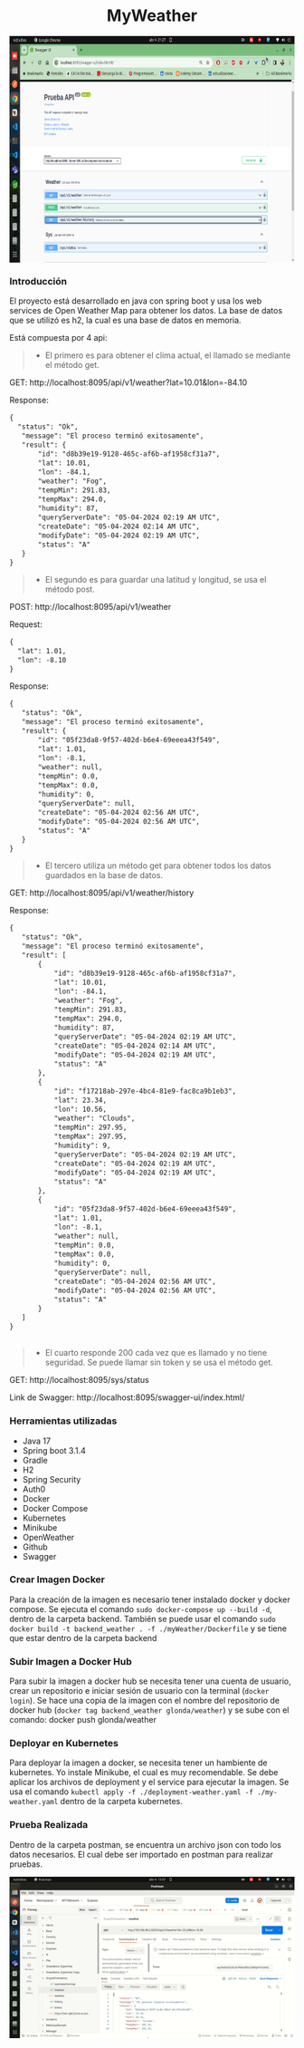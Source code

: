 <center>
  <h1> MyWeather </h1>
</center>
<code><p align="center"><img height="400" src="https://github.com/gustavolonda/GrupoPromerica/blob/master/imagApp/swagger.png" title="app" style="display: block;margin-left: auto;margin-right: auto;"></p></code>

### Introducción

El proyecto está desarrollado en java con spring boot y usa los  web services de Open Weather Map para obtener los datos. La base de datos que se utilizó es h2, la cual es una base de datos en memoria.

Está compuesta por 4 api:

> * El primero es para obtener el clima actual, el llamado se mediante el método get.

GET: http://localhost:8095/api/v1/weather?lat=10.01&lon=-84.10

Response:
```
{
  "status": "Ok",
   "message": "El proceso terminó exitosamente",
   "result": {
       "id": "d8b39e19-9128-465c-af6b-af1958cf31a7",
       "lat": 10.01,
       "lon": -84.1,
       "weather": "Fog",
       "tempMin": 291.83,
       "tempMax": 294.0,
       "humidity": 87,
       "queryServerDate": "05-04-2024 02:19 AM UTC",
       "createDate": "05-04-2024 02:14 AM UTC",
       "modifyDate": "05-04-2024 02:19 AM UTC",
       "status": "A"
   }
}
```

> * El segundo es para  guardar una latitud y longitud, se usa el método post.

POST: http://localhost:8095/api/v1/weather

Request:
```
{
  "lat": 1.01,
  "lon": -8.10
}
```
Response:
```
{
   "status": "Ok",
   "message": "El proceso terminó exitosamente",
   "result": {
       "id": "05f23da8-9f57-402d-b6e4-69eeea43f549",
       "lat": 1.01,
       "lon": -8.1,
       "weather": null,
       "tempMin": 0.0,
       "tempMax": 0.0,
       "humidity": 0,
       "queryServerDate": null,
       "createDate": "05-04-2024 02:56 AM UTC",
       "modifyDate": "05-04-2024 02:56 AM UTC",
       "status": "A"
   }
}
```

> * El tercero utiliza un método get para obtener todos los datos guardados en la base de datos.

GET: http://localhost:8095/api/v1/weather/history

Response:
```
{
   "status": "Ok",
   "message": "El proceso terminó exitosamente",
   "result": [
       {
           "id": "d8b39e19-9128-465c-af6b-af1958cf31a7",
           "lat": 10.01,
           "lon": -84.1,
           "weather": "Fog",
           "tempMin": 291.83,
           "tempMax": 294.0,
           "humidity": 87,
           "queryServerDate": "05-04-2024 02:19 AM UTC",
           "createDate": "05-04-2024 02:14 AM UTC",
           "modifyDate": "05-04-2024 02:19 AM UTC",
           "status": "A"
       },
       {
           "id": "f17218ab-297e-4bc4-81e9-fac8ca9b1eb3",
           "lat": 23.34,
           "lon": 10.56,
           "weather": "Clouds",
           "tempMin": 297.95,
           "tempMax": 297.95,
           "humidity": 9,
           "queryServerDate": "05-04-2024 02:19 AM UTC",
           "createDate": "05-04-2024 02:19 AM UTC",
           "modifyDate": "05-04-2024 02:19 AM UTC",
           "status": "A"
       },
       {
           "id": "05f23da8-9f57-402d-b6e4-69eeea43f549",
           "lat": 1.01,
           "lon": -8.1,
           "weather": null,
           "tempMin": 0.0,
           "tempMax": 0.0,
           "humidity": 0,
           "queryServerDate": null,
           "createDate": "05-04-2024 02:56 AM UTC",
           "modifyDate": "05-04-2024 02:56 AM UTC",
           "status": "A"
       }
   ]
}


```


> * El cuarto responde 200 cada vez que es llamado y no tiene seguridad. Se puede llamar sin token y se usa el método get.

GET: http://localhost:8095/sys/status

Link de Swagger: http://localhost:8095/swagger-ui/index.html/

### Herramientas utilizadas
* Java 17
* Spring boot 3.1.4
* Gradle
* H2
* Spring Security
* Auth0
* Docker
* Docker Compose
* Kubernetes
* Minikube
* OpenWeather
* Github
* Swagger
  
### Crear Imagen Docker
Para la creación de la imagen es necesario tener instalado docker y docker compose. Se ejecuta el comando  ` sudo docker-compose up --build -d `, dentro de la carpeta backend.
También se puede usar el comando ` sudo docker build -t backend_weather . -f ./myWeather/Dockerfile ` y se tiene que estar dentro de la carpeta backend

### Subir Imagen a Docker Hub
Para subir la imagen a docker hub se necesita tener una cuenta de usuario, crear un repositorio e iniciar sesión de usuario con la terminal (`docker login`).  Se hace una copia de la imagen con el nombre del repositorio de docker hub (`docker tag backend_weather glonda/weather`) y se sube con el comando: docker push glonda/weather

### Deployar en Kubernetes
Para deployar la imagen a docker, se necesita tener un hambiente de kubernetes. Yo instale Minikube, el cual es muy recomendable.
Se debe aplicar los archivos de deployment y el service para ejecutar la imagen. Se usa el comando  `kubectl apply -f ./deployment-weather.yaml -f ./my-weather.yaml` dentro de la carpeta kubernetes.

### Prueba Realizada
Dentro de la carpeta postman, se encuentra un archivo json con todo los datos necesarios. El cual debe ser importado en postman para realizar pruebas. 


<code><p align="center"><img src="https://github.com/gustavolonda/GrupoPromerica/blob/master/imagApp/app.gif" title="app" style="display: block;margin-left: auto;margin-right: auto;"></p></code>
